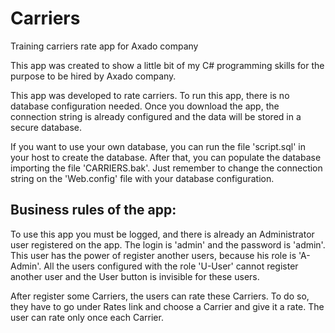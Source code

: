 # Carriers
Training carriers rate app for Axado company

This app was created to show a little bit of my C# programming skills for the purpose to be hired by Axado company.

This app was developed to rate carriers. To run this app, there is no database configuration needed. Once you download the app, the connection string is already configured and the data will be stored in a secure database.

If you want to use your own database, you can run the file 'script.sql' in your host to create the database. After that, you can populate the database importing the file 'CARRIERS.bak'. Just remember to change the connection string on the 'Web.config' file with your database configuration.

Business rules of the app:
--------------------------
To use this app you must be logged, and there is already an Administrator user registered on the app. The login is 'admin' and the password is 'admin'. This user has the power of register another users, because his role is 'A-Admin'. All the users configured with the role 'U-User' cannot register another user and the User button is invisible for these users.

After register some Carriers, the users can rate these Carriers. To do so, they have to go under Rates link and choose a Carrier and give it a rate. The user can rate only once each Carrier.
